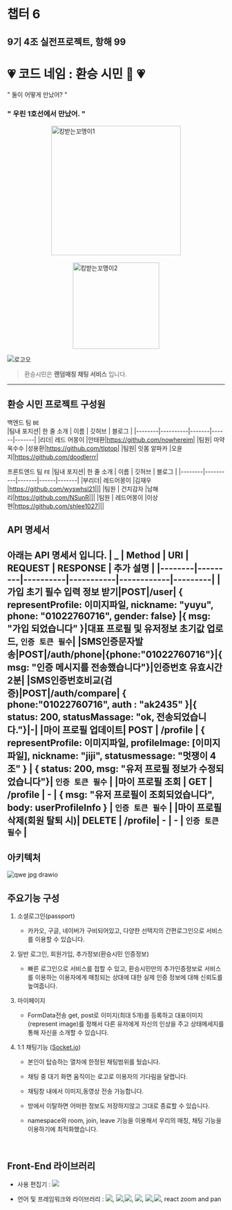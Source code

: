 # 챕터 6

## 9기 4조 실전프로젝트, 항해 99

# 💗 코드 네임 : 환승 시민 🚆 💗

" 둘이 어떻게 만났어? "  
### " 우린 1호선에서 만났어. "  

<img alt="킹받는꼬맹이1" style="display: block; margin:0 auto; width:300px" src="https://res.cloudinary.com/dtkt6x68f/image/upload/v1668988410/github/60dcb93b1c5f46364f60f488b70aff9e_res_pwjpia.jpg"> <br>
<img alt="킹받는꼬맹이2" style="display: block; margin:0 auto; width:200px" src="https://res.cloudinary.com/dtkt6x68f/image/upload/v1668989263/github/3f394bc730abad7b4a07afa44112a444_res_agshcz.jpg">  

![로고오](https://user-images.githubusercontent.com/113084907/207002677-d4828de8-61cd-43ca-950f-2d636a13e115.jpg)

> 환승시민은 **랜덤매칭 채팅 서비스** 입니다. <br>


---
## 환승 시민 프로젝트 구성원
백엔드 팀  `BE`  
|팀내 포지션| 한 줄 소개 | 이름 | 깃허브 | 블로그 |
|--------|----------|-------|------|-------|
|리더| 레드 어몽이 |안태환|https://github.com/nowhereim|
|팀원| 마약 옥수수 |성용환|https://github.com/tlptop|
|팀원| 잇몸 알파카 |오윤지|https://github.com/doodlerrr|

프론트엔드 팀 `FE`
|팀내 포지션| 한 줄 소개 | 이름 | 깃허브 | 블로그 |
|--------|----------|-------|------|-------|
|부리더| 레드어몽이 |김재우 |https://github.com/wyswhsl21|||
|팀원 | 건치감자 |남해리|https://github.com/NSunR|||
|팀원 | 레드어몽이 |이상현|https://github.com/shlee1027|||

## API 명세서  
아래는 API 명세서 입니다.
|    _   |  Method |   URI    |  REQUEST  |  RESPONSE  | 추가 설명 |
|--------|---------|----------|-----------|------------|---------|
|가입 초기 필수 입력 정보 받기|POST|/user| { representProfile: 이미지파일, nickname: "yuyu", phone: "01022760716", gender: false} |{ msg: "가입 되었습니다" }|대표 프로필 및 유저정보 초기값 업로드, `인증 토큰 필수`|
|SMS인증문자발송|POST|/auth/phone|{phone:"01022760716"}|{ msg: "인증 메시지를 전송했습니다"}|인증번호 유효시간 2분|
|SMS인증번호비교(검증)|POST|/auth/compare| { phone:"01022760716", auth : "ak2435" }|{ status: 200, statusMassage: "ok, 전송되었습니다."}|-|
|마이 프로필 업데이트| POST | /profile | { representProfile: 이미지파일, profileImage: [이미지파일], nickname: "jiji", statusmessage: "멋쟁이 4조" } | { status: 200, msg: "유저 프로필 정보가 수정되었습니다"}| `인증 토큰 필수` |
|마이 프로필 조회   | GET  | /profile | - | { msg: "유저 프로필이 조회되었습니다", body: userProfileInfo } | `인증 토큰 필수` |
|마이 프로필 삭제(회원 탈퇴 시)| DELETE | /profile| - | - | `인증 토큰 필수` |
---
## 아키텍처

![qwe jpg drawio](https://user-images.githubusercontent.com/113084907/207002835-50b4fa8f-d4f5-4435-99a3-b802ec551c78.png)

## 주요기능 구성

1. 소셜로그인(passport)

   - 카카오, 구글, 네이버가 구비되어있고, 
     다양한 선택지의 간편로그인으로 서비스를 이용할 수 있습니다.

     

2. 일반 로그인, 회원가입, 추가정보(환승시민 인증정보)

   - 빠른 로그인으로 서비스를 접할 수 있고, 환승시민만의 추가인증정보로 서비스를 이용하는 이용자에게 매칭되는 상대에 대한 실제 인증 정보에 대해 신뢰도를 높여줍니다.

3. 마이페이지

   - FormData전송 get, post로 이미지(최대 5개)를 등록하고 대표이미지(represent image)를 정해서 다른 유저에게 자신의 인상을 주고 상태메세지를 통해 자신을 소개할 수 있습니다.

     

4. 1:1 채팅기능  ([Socket.io](http://Socket.io))

   - 본인이 탑승하는 열차에 한정된 채팅범위를 뒀습니다.
   - 채팅 중 대기 화면 움직이는 로고로 이용자의 기다림을 달랩니다.
   - 채팅창 내에서 이미지,동영상 전송 가능합니다.
   - 방에서 이탈하면 어떠한 정보도 저장하지않고 그대로 종료할 수 있습니다.

   - namespace와 room, join, leave 기능을 이용해서 우리의 매칭, 채팅 기능을 이용하기에 최적화했습니다.

<br />

## Front-End 라이브러리

- 사용 편집기 : 	<img src="https://img.shields.io/badge/Visual%20Studio%20Code-007ACC?style=flat&logo=VisualStudioCode&logoColor=white" />

- 언어 및 프레임워크와 라이브러리 : 
  <img src="https://img.shields.io/badge/JavaScript-F7DF1E?style=flat-square&logo=JavaScript&logoColor=black">, <img src="https://img.shields.io/badge/React-61DAFB?style=flat-square&logo=React&logoColor=black"/>,<img src="https://img.shields.io/badge/Axios-5A29E4?style=flat-square&logo=Axios&logoColor=white"/>,  <img src="https://img.shields.io/badge/styled-components-DB7093?style=flat-square&logo=styled-components&logoColor=white">,
   <img src="https://img.shields.io/badge/Tailwind CSS-06B6D4?style=flat-square&logo=Tailwind CSS&logoColor=white"/>,<img src="https://img.shields.io/badge/socket.io-010101?style=flat-square&logo=socket.io&logoColor=white">, react zoom and pan 
